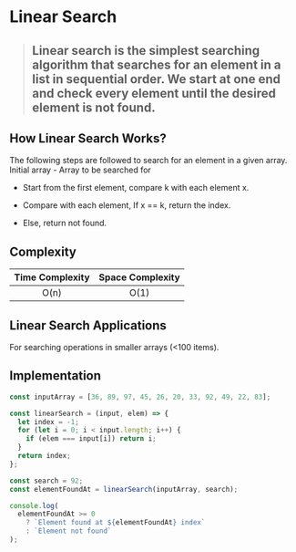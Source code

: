 # Linear Search

> ## Linear search is the simplest searching algorithm that searches for an element in a list in sequential order. We start at one end and check every element until the desired element is not found.

## How Linear Search Works?

The following steps are followed to search for an element in a given array. Initial array - Array to be searched for

- Start from the first element, compare k with each element x.

- Compare with each element, If x == k, return the index.

- Else, return not found.

## Complexity

| Time Complexity | Space Complexity |
| :-------------: | :--------------: |
|      O(n)       |       O(1)       |

## Linear Search Applications

For searching operations in smaller arrays (<100 items).

## Implementation

```js
const inputArray = [36, 89, 97, 45, 26, 20, 33, 92, 49, 22, 83];

const linearSearch = (input, elem) => {
  let index = -1;
  for (let i = 0; i < input.length; i++) {
    if (elem === input[i]) return i;
  }
  return index;
};

const search = 92;
const elementFoundAt = linearSearch(inputArray, search);

console.log(
  elementFoundAt >= 0
    ? `Element found at ${elementFoundAt} index`
    : `Element not found`
);
```

